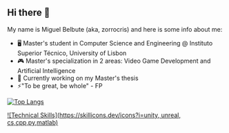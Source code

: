 ## Hi there 👋

My name is Miguel Belbute (aka, zorrocris) and here is some info about me:

- 🖥️ Master's student in Computer Science and Engineering @ Instituto Superior Técnico, University of Lisbon
- 🎮 Master's specialization in 2 areas: Video Game Development and Artificial Intelligence
- 🤔 Currently working on my Master's thesis
- ⚡"To be great, be whole" - FP

[![Top Langs](https://github-readme-stats.vercel.app/api/top-langs/?username=zorrocrisis)](https://github.com/zorrocrisis/github-readme-stats)

[![Technical Skills](https://skillicons.dev/icons?i=unity, unreal, cs,cpp,py,matlab)](https://skillicons.dev)
